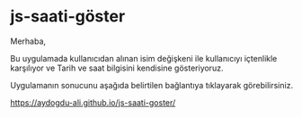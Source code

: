 ﻿# js-saati-göster
 
 
 Merhaba,
 
 Bu uygulamada kullanıcıdan alınan isim değişkeni ile kullanıcıyı içtenlikle karşılıyor ve Tarih ve saat bilgisini kendisine gösteriyoruz.
 
 Uygulamanın sonucunu aşağıda belirtilen bağlantıya tıklayarak görebilirsiniz.
 
 https://aydogdu-ali.github.io/js-saati-goster/
